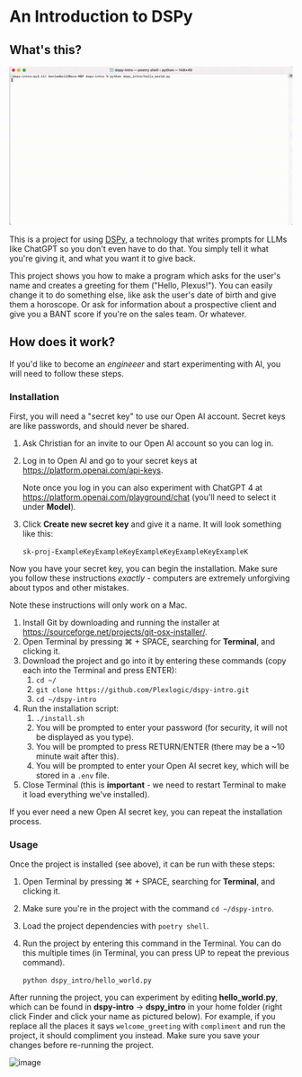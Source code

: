 # An Introduction to DSPy

## What's this?

![Demo of DSPy generating horoscopes](demo.gif)

This is a project for using [DSPy](https://github.com/stanfordnlp/dspy), a technology that writes prompts for LLMs like ChatGPT so you don't even have to do that. You simply tell it what you're giving it, and what you want it to give back.

This project shows you how to make a program which asks for the user's name and creates a greeting for them ("Hello, Plexus!"). You can easily change it to do something else, like ask the user's date of birth and give them a horoscope. Or ask for information about a prospective client and give you a BANT score if you're on the sales team. Or whatever.

## How does it work?

If you'd like to become an *engineeer* and start experimenting with AI, you will need to follow these steps.

### Installation

First, you will need a "secret key" to use our Open AI account. Secret keys are like passwords, and should never be shared.

1. Ask Christian for an invite to our Open AI account so you can log in.
1. Log in to Open AI and go to your secret keys at https://platform.openai.com/api-keys.

   Note once you log in you can also experiment with ChatGPT 4 at https://platform.openai.com/playground/chat (you'll need to select it under **Model**).
1. Click **Create new secret key** and give it a name. It will look something like this:

   `sk-proj-ExampleKeyExampleKeyExampleKeyExampleKeyExampleK`

Now you have your secret key, you can begin the installation. Make sure you follow these instructions _exactly_ - computers are extremely unforgiving about typos and other mistakes.

Note these instructions will only work on a Mac.

1. Install Git by downloading and running the installer at https://sourceforge.net/projects/git-osx-installer/.
1. Open Terminal by pressing ⌘ + SPACE, searching for **Terminal**, and clicking it.
1. Download the project and go into it by entering these commands (copy each into the Terminal and press ENTER):
   1. `cd ~/`
   1. `git clone https://github.com/Plexlogic/dspy-intro.git`
   1. `cd ~/dspy-intro`
1. Run the installation script:
   1. `./install.sh`
   1. You will be prompted to enter your password (for security, it will not be displayed as you type).
   1. You will be prompted to press RETURN/ENTER (there may be a ~10 minute wait after this).
   1. You will be prompted to enter your Open AI secret key, which will be stored in a `.env` file.
1. Close Terminal (this is **important** - we need to restart Terminal to make it load everything we've installed).

If you ever need a new Open AI secret key, you can repeat the installation process.

### Usage

Once the project is installed (see above), it can be run with these steps:

1. Open Terminal by pressing ⌘ + SPACE, searching for **Terminal**, and clicking it.
1. Make sure you're in the project with the command `cd ~/dspy-intro`.
1. Load the project dependencies with `poetry shell`.
1. Run the project by entering this command in the Terminal. You can do this multiple times (in Terminal, you can press UP to repeat the previous command).
   
   `python dspy_intro/hello_world.py`

After running the project, you can experiment by editing **hello_world.py**, which can be found in **dspy-intro** → **dspy_intro** in your home folder (right click Finder and click your name as pictured below). For example, if you replace all the places it says `welcome_greeting` with `compliment` and run the project, it should compliment you instead. Make sure you save your changes before re-running the project.

![image](https://github.com/Plexlogic/dspy-intro/assets/61395658/48ecddcd-b51f-4a35-8213-5db2f810ab22)
